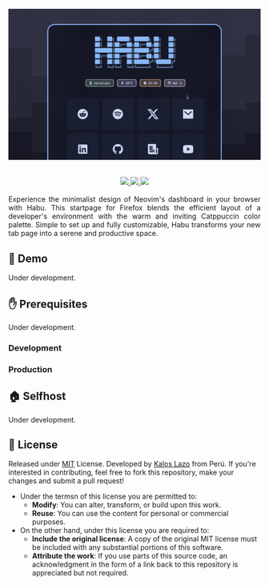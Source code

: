 ![banner habu](docs/videos/bannerHabu.gif)

<br />
<div align="center">
    <a href="./LICENSE">
        <img src="https://img.shields.io/static/v1.svg?style=for-the-badge&label=License&message=MIT&logoColor=333333&colorA=f9e2af&colorB=FFFFFF"/>
    </a>
    <a href="./LICENSE">
        <img src="https://img.shields.io/static/v1.svg?style=for-the-badge&label=With%20love%20from&message=Perú&colorA=cba6f7&colorB=FFFFFF"/>
    </a>
    <a href="./LICENSE">
        <img src="https://img.shields.io/static/v1.svg?style=for-the-badge&label=With%20love%20from&message=Perú&colorA=a6e3a1&colorB=FFFFFF"/>
    </a>
</div>

<br />
<div align="justify">
Experience the minimalist design of Neovim's dashboard in your browser with Habu. This startpage for Firefox blends the efficient layout of a developer's environment with the warm and inviting Catppuccin color palette. Simple to set up and fully customizable, Habu transforms your new tab page into a serene and productive space.
</div>

## 🚀 Demo

Under development.

## ✋ Prerequisites

Under development.

### Development

### Production

## 🏠 Selfhost

Under development.

## 📄 License

Released under [MIT](./LICENSE) License. Developed by [Kalos Lazo](https://www.github.com/kaloslazo) from Perú. If you're interested in contributing, feel free to fork this repository, make your changes and submit a pull request!

- Under the termsn of this license you are permitted to:
  - **Modify**: You can alter, transform, or build upon this work.
  - **Reuse**: You can use the content for personal or commercial purposes.
- On the other hand, under this license you are required to:
  - **Include the original license**: A copy of the original MIT license must be included with any substantial portions of this software.
  - **Attribute the work**: If you use parts of this source code, an acknowledgment in the form of a link back to this repository is appreciated but not required.
